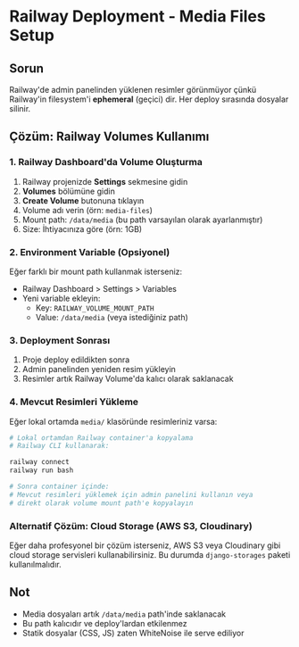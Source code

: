 # Railway Deployment - Media Files Setup

## Sorun
Railway'de admin panelinden yüklenen resimler görünmüyor çünkü Railway'in filesystem'i **ephemeral** (geçici) dir. Her deploy sırasında dosyalar silinir.

## Çözüm: Railway Volumes Kullanımı

### 1. Railway Dashboard'da Volume Oluşturma

1. Railway projenizde **Settings** sekmesine gidin
2. **Volumes** bölümüne gidin
3. **Create Volume** butonuna tıklayın
4. Volume adı verin (örn: `media-files`)
5. Mount path: `/data/media` (bu path varsayılan olarak ayarlanmıştır)
6. Size: İhtiyacınıza göre (örn: 1GB)

### 2. Environment Variable (Opsiyonel)

Eğer farklı bir mount path kullanmak isterseniz:
- Railway Dashboard > Settings > Variables
- Yeni variable ekleyin:
  - Key: `RAILWAY_VOLUME_MOUNT_PATH`
  - Value: `/data/media` (veya istediğiniz path)

### 3. Deployment Sonrası

1. Proje deploy edildikten sonra
2. Admin panelinden yeniden resim yükleyin
3. Resimler artık Railway Volume'da kalıcı olarak saklanacak

### 4. Mevcut Resimleri Yükleme

Eğer lokal ortamda `media/` klasöründe resimleriniz varsa:

```bash
# Lokal ortamdan Railway container'a kopyalama
# Railway CLI kullanarak:

railway connect
railway run bash

# Sonra container içinde:
# Mevcut resimleri yüklemek için admin panelini kullanın veya
# direkt olarak volume mount path'e kopyalayın
```

### Alternatif Çözüm: Cloud Storage (AWS S3, Cloudinary)

Eğer daha profesyonel bir çözüm isterseniz, AWS S3 veya Cloudinary gibi cloud storage servisleri kullanabilirsiniz. Bu durumda `django-storages` paketi kullanılmalıdır.

## Not

- Media dosyaları artık `/data/media` path'inde saklanacak
- Bu path kalıcıdır ve deploy'lardan etkilenmez
- Statik dosyalar (CSS, JS) zaten WhiteNoise ile serve ediliyor

